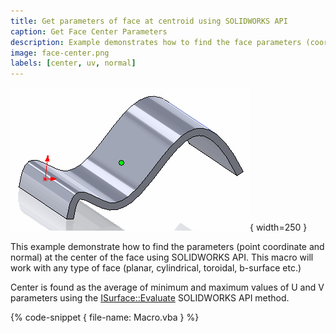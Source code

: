 ```yaml
---
title: Get parameters of face at centroid using SOLIDWORKS API
caption: Get Face Center Parameters
description: Example demonstrates how to find the face parameters (coordinate and normal) at the center of the face using SOLIDWORKS API
image: face-center.png
labels: [center, uv, normal]
---
```

![Point created at the center of the face](face-center.png){ width=250 }

This example demonstrate how to find the parameters (point coordinate and normal) at the center of the face using SOLIDWORKS API. This macro will work with any type of face (planar, cylindrical, toroidal, b-surface etc.)

Center is found as the average of minimum and maximum values of U and V parameters using the [ISurface::Evaluate](https://help.solidworks.com/2018/english/api/sldworksapi/solidworks.interop.sldworks~solidworks.interop.sldworks.isurface~evaluate.html) SOLIDWORKS API method.

{% code-snippet { file-name: Macro.vba } %}